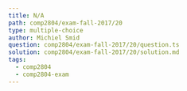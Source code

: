 ```yaml
---
title: N/A
path: comp2804/exam-fall-2017/20
type: multiple-choice
author: Michiel Smid
question: comp2804/exam-fall-2017/20/question.ts
solution: comp2804/exam-fall-2017/20/solution.md
tags:
  - comp2804
  - comp2804-exam
---
```

